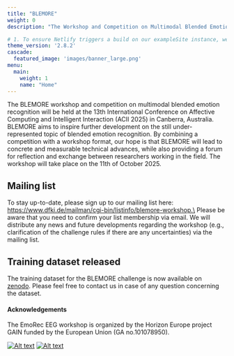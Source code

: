 ```yaml
---
title: "BLEMORE"
weight: 0
description: "The Workshop and Competition on Multimodal Blended Emotion Recognition"

# 1. To ensure Netlify triggers a build on our exampleSite instance, we need to change a file in the exampleSite directory.
theme_version: '2.8.2'
cascade:
  featured_image: 'images/banner_large.png'
menu:
  main:
    weight: 1
    name: "Home"
---
```

The BLEMORE workshop and competition on multimodal blended emotion recognition will be held at the 13th International Conference on Affective Computing and Intelligent Interaction (ACII 2025) in Canberra, Australia.
BLEMORE aims to inspire further development on the still under-represented topic of blended emotion recognition. By combining a competition with a workshop format, our hope is that BLEMORE will lead to concrete and measurable technical advances, while also providing a forum for reflection and exchange between researchers working in the field.
The workshop will take place on the 11th of October 2025.


## Mailing list
To stay up-to-date, please sign up to our mailing list here: https://www.dfki.de/mailman/cgi-bin/listinfo/blemore-workshop.\
Please be aware that you need to confirm your list membership via email. We will distribute any news and future developments regarding the workshop (e.g., clarification of the challenge rules if there are any uncertainties) via the mailing list.


## Training dataset released
The training dataset for the BLEMORE challenge is now available on [zenodo](https://zenodo.org/records/15096942). Please feel free to contact us in case of any question concerning the dataset.

#### Acknowledgements
The EmoRec EEG workshop is organized by the Horizon Europe  project GAIN funded by the European Union (GA no.101078950).

[![Alt text](https://i.postimg.cc/TP4PPzcN/EU-flag-Horizon-Europe-2.jpg)](https://research-and-innovation.ec.europa.eu/funding/funding-opportunities/funding-programmes-and-open-calls/horizon-europe_en)
[![Alt text](https://i.postimg.cc/J0V8SM1J/gain-logo-4.png)](https://micm.edu.ge/en/)
